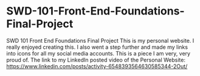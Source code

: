 # SWD-101-Front-End-Foundations-Final-Project
SWD 101 Front End Foundations Final Project
This is my personal website. I really enjoyed creating this. I also went a step further and made my links into icons for all my social media accounts. This is a piece I am very, very proud of.
The link to my LinkedIn posted video of the Personal Website:
https://www.linkedin.com/posts/activity-6548393564630585344-2Out/
